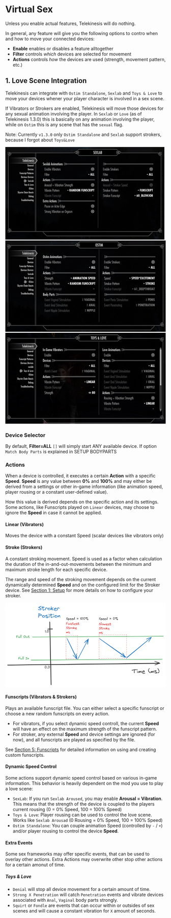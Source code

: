 
# Virtual Sex

Unless you enable actual features, Telekinesis will do nothing.

In general, any feature will give you the following options to contro when and how to move your connected devices:

- **Enable** enables or disables a feature alltogether
- **Filter** controls *which* devices are selected for movement
- **Actions** controls *how* the devices are used (strength, movement pattern, etc.)

## 1. Love Scene Integration

Telekinesis can integrate with `Ostim Standalone`, `Sexlab` and `Toys & Love` to move your devices whener your player character is involved in a sex scene.

If Vibrators or Strokers are enabled, Telekinesis will move those devices for any sexual animation involving the player. In `Sexlab` or `Love` (as of Telekinesis 1.3.0) this is basically on any animation involving the player, while on `Ostim` this is any scene that has the `sexual` flag.

Note: Currently `v1.3.0` only `Ostim Standalone` and `Sexlab` support strokers, because I forgot about `Toys&Love`

<img src="prev4_.jpg" width="500"/>
<img src="prev5_.jpg" width="510"/>
<img src="toys-love.jpg" width="510"/>

### Device Selector

By default, **Filter=ALL** `[]` will simply start ANY available device. If option `Match Body Parts` is explained in SETUP BODYPARTS

### Actions

When a device is controlled, it executes a certain **Action** with a specific **Speed**. **Speed** is any value between **0%** and **100%** and may either be derived from a settings or other in-game information (like animation speed, player rousing or a constant user-defined value). 

How this value is derived depends on the specific action and its settings. Some actions, like Funscripts played on `Linear` devices, may choose to ignore the **Speed** in case it cannot be applied.


#### Linear (Vibrators)

Moves the device with a constant Speed (scalar devices like vibrators only)

#### Stroke (Strokers)

A constant stroking movement. Speed is used as a factor when calculation the duration of the in-and-out-movements between the minimum and maximum stroke length for each specific device. 

The range and speed of the stroking movement depends on the current dynamically determined **Speed** and on the configured limit for the Stroker device. See [Section 1: Setup](1-Setup.md#2-devices) for more details on how to configure your stroker.

<img src="stroker-fine-tuning.png" width="550" />

#### Funscripts (Vibrators & Strokers)

Plays an available funscript file. You can either select a specific funscript or choose a new random funscripts on every action.

- For vibrators, if you select dynamic speed controll, the current **Speed** will have an effect on the maximum strength of the funscript pattern.
- For stroker, any external **Speed** and device settings are ignored (for now), and all funscripts are played as specified by the file.

See [Section 5: Funscripts](5-Funscripts.md) for detailed information on using and creating custom funscripts.

#### Dynamic Speed Control

Some actions support dynamic speed control based on various in-game information. This behavior is heavily dependent on the mod you use to play a love scene:

- `SexLab`: If you run `Sexlab Aroused`, you may enable **Arousal = Vibration**. This means that the strength of the device is coupled to the players current rousing (0 = 0% Speed, 100 = 100% Speed)
- `Toys & Love`: Player rousing can be used to control the love scene. Works like `Sexlab Arousad` (0 Rousing = 0% Speed, 100 = 100% Speed)
- `Ostim Standalone`: You can couple animation Speed (controlled by `-` / `+`) and/or player rousing to control the device **Speed**.

#### Extra Events

Some sex frameworks may offer specific events, that can be used to overlay other actions. Extra Actions may overwrite other stop other actions for a certain amonut of time.

##### Toys & Love

- `Denial` will stop all device movement for a certain amount of time.
- `Strong X Penetration` will catch `Penetration` events and vibrate devices associated with `Anal`, `Vaginal` body parts strongly.
- `Squirt` or `Fondle` are events that can occur within or outsides of sex scenes and will cause a constant vibration for `X` amount of seconds.

<!-- <img src="toys-love-extra.jpg" width="400"/>  -->


